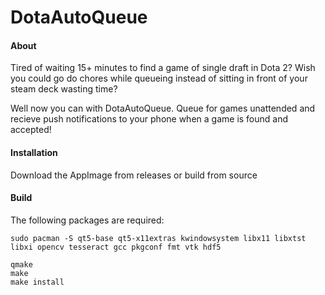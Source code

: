 # DotaAutoQueue

#### About

Tired of waiting 15+ minutes to find a game of single draft in Dota 2? Wish you could go do chores while queueing instead of sitting in front of your steam deck wasting time?

Well now you can with DotaAutoQueue. Queue for games unattended and recieve push notifications to your phone when a game is found and accepted!

#### Installation

Download the AppImage from releases or build from source

#### Build

The following packages are required:

```
sudo pacman -S qt5-base qt5-x11extras kwindowsystem libx11 libxtst libxi opencv tesseract gcc pkgconf fmt vtk hdf5
```

```
qmake
make
make install
```
